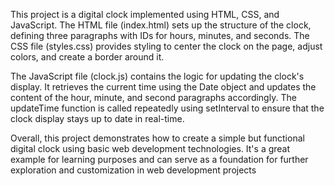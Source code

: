 
This project is a digital clock implemented using HTML, CSS, and JavaScript. The HTML file (index.html) sets up the structure of the clock, defining three paragraphs with IDs for hours, minutes, and seconds. The CSS file (styles.css) provides styling to center the clock on the page, adjust colors, and create a border around it.

The JavaScript file (clock.js) contains the logic for updating the clock's display. It retrieves the current time using the Date object and updates the content of the hour, minute, and second paragraphs accordingly. The updateTime function is called repeatedly using setInterval to ensure that the clock display stays up to date in real-time.

Overall, this project demonstrates how to create a simple but functional digital clock using basic web development technologies. It's a great example for learning purposes and can serve as a foundation for further exploration and customization in web development projects
